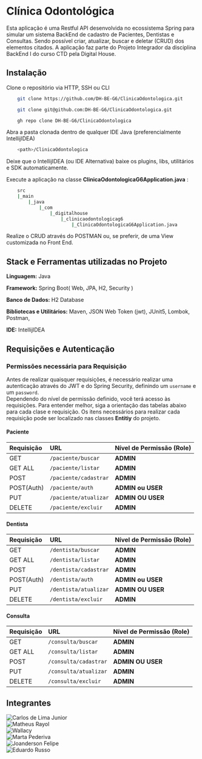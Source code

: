 
# Clínica Odontológica

Esta aplicação é uma Restful API desenvolvida no ecossistema Spring para simular um
sistema BackEnd de cadastro de Pacientes, Dentistas e Consultas. Sendo possível
criar, atualizar, buscar e deletar (CRUD) dos elementos citados. A aplicação faz
parte do Projeto Integrador da disciplina BackEnd I do curso CTD pela Digital House.

## Instalação

Clone o repositório via HTTP, SSH ou CLI

```bash
    git clone https://github.com/DH-BE-G6/ClinicaOdontologica.git

    git clone git@github.com:DH-BE-G6/ClinicaOdontologica.git

    gh repo clone DH-BE-G6/ClinicaOdontologica
```

Abra a pasta clonada dentro de qualquer IDE Java (preferencialmente IntellijIDEA)

```bash
    <path>/ClinicaOdontologica
```

Deixe que o IntellijIDEA (ou IDE Alternativa) baixe os plugins, libs, utilitários
e SDK automaticamente.

Execute a aplicação na classe **ClinicaOdontologicaG6Application.java** :
```bash
    src
    |_main
        |_java
            |_com
                |_digitalhouse
                    |_clinicaodontologicag6
                        |_ClinicaOdontologicaG6Application.java
```
Realize o CRUD através do POSTMAN ou, se preferir, de uma View customizada no Front End.


## Stack e Ferramentas utilizadas no Projeto

**Linguagem:** Java

**Framework:** Spring Boot( Web, JPA, H2, Security )

**Banco de Dados:** H2 Database

**Bibliotecas e Utilitários:** Maven, JSON Web Token (jwt), JUnit5, Lombok, Postman,

**IDE:** IntellijIDEA

## Requisições e Autenticação

### Permissões necessária para Requisição
Antes de realizar quaisquer requisições, é necessário realizar uma autenticação através
do JWT e do Spring Security, definindo um `username` e um `password`.<br> 
Dependendo do nível de permissão definido, você terá acesso às requisições.
Para entender melhor, siga a orientação das tabelas abaixo para cada clase e requisição.
Os itens necessários para realizar cada requisição pode ser localizado nas classes **Entitiy**
do projeto.

#### Paciente

| Requisição | URL     | Nível de Permissão (Role)           | 
| :------    | :--------- | :------------------------------  |
| GET  | `/paciente/buscar`   | **ADMIN** |
| GET ALL | `/paciente/listar`   | **ADMIN** |
| POST  |`/paciente/cadastrar`   | **ADMIN** |
| POST(Auth)  |`/paciente/auth`   | **ADMIN ou USER** |
| PUT  | `/paciente/atualizar`   | **ADMIN OU USER** |
| DELETE  | `/paciente/excluir`   | **ADMIN** |

#### Dentista

| Requisição | URL     | Nível de Permissão (Role)           |
| :------    | :--------- | :--------------------------------|
| GET  | `/dentista/buscar`   | **ADMIN** |
| GET ALL | `/dentista/listar`   | **ADMIN** |
| POST  |`/dentista/cadastrar`   | **ADMIN** |
| POST(Auth)  |`/dentista/auth`   | **ADMIN ou USER** |
| PUT  | `/dentista/atualizar`   | **ADMIN OU USER** |
| DELETE  | `/dentista/excluir`   | **ADMIN** |

#### Consulta

| Requisição | URL     | Nível de Permissão (Role)           |
| :------    | :--------- | :--------------------------------|
| GET  | `/consulta/buscar`   | **ADMIN** |
| GET ALL | `/consulta/listar`   | **ADMIN** |
| POST  |`/consulta/cadastrar`   | **ADMIN OU USER** |
| PUT  | `/consulta/atualizar`   | **ADMIN** |
| DELETE  | `/consulta/excluir`   | **ADMIN** |


## Integrantes

![Carlos de Lima Junior](https://github.com/CJBiohacker) <br>
![Matheus Rayol](https://github.com/matheusrayol) <br>
![Wallacy ](https://github.com/wallacy-1) <br>
![Marta Pederiva](https://github.com/mpederiva) <br>
![Joanderson Felipe](https://github.com/jfelipedev) <br>
![Eduardo Russo](https://github.com/ESRusso) <br>
